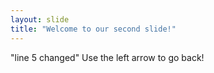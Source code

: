 ```yaml
---
layout: slide
title: "Welcome to our second slide!"
---
```

"line 5 changed"
Use the left arrow to go back!

